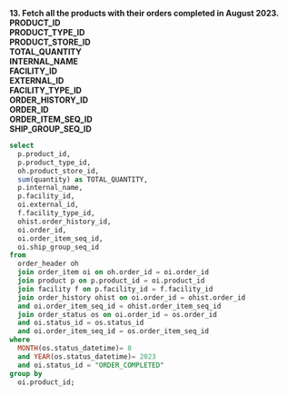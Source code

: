 **13. Fetch all the products with their orders completed in August 2023.<br>
PRODUCT_ID <br>
PRODUCT_TYPE_ID<br>
PRODUCT_STORE_ID <br>
TOTAL_QUANTITY<br>
INTERNAL_NAME <br>
FACILITY_ID<br>
EXTERNAL_ID <br>
FACILITY_TYPE_ID<br> 
ORDER_HISTORY_ID <br>
ORDER_ID<br>
ORDER_ITEM_SEQ_ID<br>
SHIP_GROUP_SEQ_ID**

```sql
select 
  p.product_id, 
  p.product_type_id, 
  oh.product_store_id, 
  sum(quantity) as TOTAL_QUANTITY, 
  p.internal_name, 
  p.facility_id, 
  oi.external_id, 
  f.facility_type_id, 
  ohist.order_history_id, 
  oi.order_id, 
  oi.order_item_seq_id, 
  oi.ship_group_seq_id 
from 
  order_header oh 
  join order_item oi on oh.order_id = oi.order_id 
  join product p on p.product_id = oi.product_id 
  join facility f on p.facility_id = f.facility_id 
  join order_history ohist on oi.order_id = ohist.order_id 
  and oi.order_item_seq_id = ohist.order_item_seq_id 
  join order_status os on oi.order_id = os.order_id 
  and oi.status_id = os.status_id 
  and oi.order_item_seq_id = os.order_item_seq_id 
where 
  MONTH(os.status_datetime)= 8 
  and YEAR(os.status_datetime)= 2023 
  and oi.status_id = "ORDER_COMPLETED" 
group by 
  oi.product_id;
```
